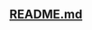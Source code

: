 ## [README.md](https://github.com/tomppaaa/ot-harjoitusty-/blob/6181eac1cd70ebe0d96ca29953ce36ea6f07f1d2/README.md)
